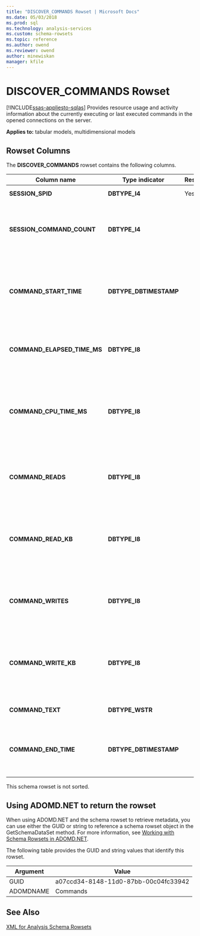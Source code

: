 ```yaml
---
title: "DISCOVER_COMMANDS Rowset | Microsoft Docs"
ms.date: 05/03/2018
ms.prod: sql
ms.technology: analysis-services
ms.custom: schema-rowsets
ms.topic: reference
ms.author: owend
ms.reviewer: owend
author: minewiskan
manager: kfile
---
```

# DISCOVER_COMMANDS Rowset
[!INCLUDE[ssas-appliesto-sqlas](../../../includes/ssas-appliesto-sqlas.md)]
  Provides resource usage and activity information about the currently executing or last executed commands in the opened connections on the server.  
  
 **Applies to:** tabular models, multidimensional models  
  
## Rowset Columns  
 The **DISCOVER_COMMANDS** rowset contains the following columns.  
  
|Column name|Type indicator|Restriction|Description|  
|-----------------|--------------------|-----------------|-----------------|  
|**SESSION_SPID**|**DBTYPE_I4**|Yes|The session ID.|  
|**SESSION_COMMAND_COUNT**|**DBTYPE_I4**||The number of commands executed since the start of the session.|  
|**COMMAND_START_TIME**|**DBTYPE_DBTIMESTAMP**||The date and time the last command started, expressed as UTC time on the server.|  
|**COMMAND_ELAPSED_TIME_MS**|**DBTYPE_I8**||The elapsed time, in milliseconds, since the start of the command.|  
|**COMMAND_CPU_TIME_MS**|**DBTYPE_I8**||The CPU time, in milliseconds,  consumed by the command since the start of the command execution.|  
|**COMMAND_READS**|**DBTYPE_I8**||The accumulated number of disk reads since the start of the command.|  
|**COMMAND_READ_KB**|**DBTYPE_I8**||The ccumulated value of data read from disk, in kilobytes, since the start of the command.|  
|**COMMAND_WRITES**|**DBTYPE_I8**||The accumulated number of disk writes since the start of the command.|  
|**COMMAND_WRITE_KB**|**DBTYPE_I8**||The accumulated value of data written to disk, in kilobytes, since the start of the command.|  
|**COMMAND_TEXT**|**DBTYPE_WSTR**||The command text.|  
|**COMMAND_END_TIME**|**DBTYPE_DBTIMESTAMP**||The server UTC date and time when the command finishes its execution.|  
  
 This schema rowset is not sorted.  
  
## Using ADOMD.NET to return the rowset  
 When using ADOMD.NET and the schema rowset to retrieve metadata, you can use either the GUID or string to reference a schema rowset object in the GetSchemaDataSet method. For more information, see [Working with Schema Rowsets in ADOMD.NET](../../../analysis-services/multidimensional-models-adomd-net-client/retrieving-metadata-working-with-schema-rowsets.md).  
  
 The following table provides the GUID and string values that identify this rowset.  
  
|Argument|Value|  
|--------------|-----------|  
|GUID|a07ccd34-8148-11d0-87bb-00c04fc33942|  
|ADOMDNAME|Commands|  
  
## See Also  
 [XML for Analysis Schema Rowsets](../../../analysis-services/schema-rowsets/xml/xml-for-analysis-schema-rowsets.md)  
  
  

